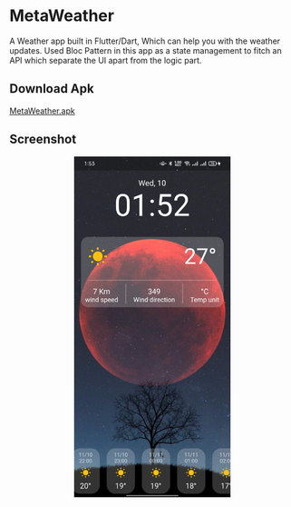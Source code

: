 # MetaWeather

A Weather app built in Flutter/Dart, Which can help you with the weather updates. Used Bloc Pattern in this app as a state management to fitch an API which separate the UI apart from the logic part. 

## Download Apk

[MetaWeather.apk](https://www.mediafire.com/file/3g9oe4ssljt2lzn/metaWeather.apk/file)

## Screenshot
<p align="center">
    <img src="/Screenshots/ScreenShot.jpg?raw=true" height="600">
</p>